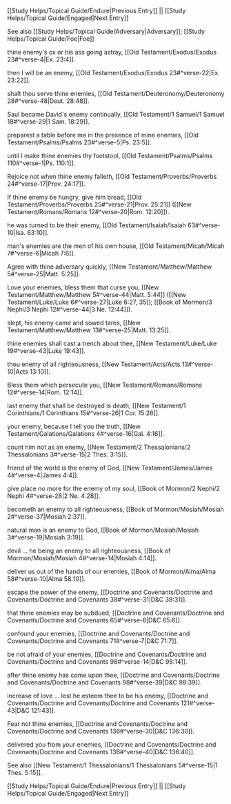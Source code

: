 [[Study Helps/Topical Guide/Endure|Previous Entry]]  ||  [[Study Helps/Topical Guide/Engaged|Next Entry]]

 See also [[Study Helps/Topical Guide/Adversary|Adversary]]; [[Study Helps/Topical Guide/Foe|Foe]]

 thine enemy's ox or his ass going astray, [[Old Testament/Exodus/Exodus 23#^verse-4|Ex. 23:4]].

 then I will be an enemy, [[Old Testament/Exodus/Exodus 23#^verse-22|Ex. 23:22]].

 shalt thou serve thine enemies, [[Old Testament/Deuteronomy/Deuteronomy 28#^verse-48|Deut. 28:48]].

 Saul became David's enemy continually, [[Old Testament/1 Samuel/1 Samuel 18#^verse-29|1 Sam. 18:29]].

 preparest a table before me in the presence of mine enemies, [[Old Testament/Psalms/Psalms 23#^verse-5|Ps. 23:5]].

 until I make thine enemies thy footstool, [[Old Testament/Psalms/Psalms 110#^verse-1|Ps. 110:1]].

 Rejoice not when thine enemy falleth, [[Old Testament/Proverbs/Proverbs 24#^verse-17|Prov. 24:17]].

 If thine enemy be hungry, give him bread, [[Old Testament/Proverbs/Proverbs 25#^verse-21|Prov. 25:21]] ([[New Testament/Romans/Romans 12#^verse-20|Rom. 12:20]]).

 he was turned to be their enemy, [[Old Testament/Isaiah/Isaiah 63#^verse-10|Isa. 63:10]].

 man's enemies are the men of his own house, [[Old Testament/Micah/Micah 7#^verse-6|Micah 7:6]].

 Agree with thine adversary quickly, [[New Testament/Matthew/Matthew 5#^verse-25|Matt. 5:25]].

 Love your enemies, bless them that curse you, [[New Testament/Matthew/Matthew 5#^verse-44|Matt. 5:44]] ([[New Testament/Luke/Luke 6#^verse-27|Luke 6:27, 35]]; [[Book of Mormon/3 Nephi/3 Nephi 12#^verse-44|3 Ne. 12:44]]).

 slept, his enemy came and sowed tares, [[New Testament/Matthew/Matthew 13#^verse-25|Matt. 13:25]].

 thine enemies shall cast a trench about thee, [[New Testament/Luke/Luke 19#^verse-43|Luke 19:43]].

 thou enemy of all righteousness, [[New Testament/Acts/Acts 13#^verse-10|Acts 13:10]].

 Bless them which persecute you, [[New Testament/Romans/Romans 12#^verse-14|Rom. 12:14]].

 last enemy that shall be destroyed is death, [[New Testament/1 Corinthians/1 Corinthians 15#^verse-26|1 Cor. 15:26]].

 your enemy, because I tell you the truth, [[New Testament/Galations/Galations 4#^verse-16|Gal. 4:16]].

 count him not as an enemy, [[New Testament/2 Thessalonians/2 Thessalonians 3#^verse-15|2 Thes. 3:15]].

 friend of the world is the enemy of God, [[New Testament/James/James 4#^verse-4|James 4:4]].

 give place no more for the enemy of my soul, [[Book of Mormon/2 Nephi/2 Nephi 4#^verse-28|2 Ne. 4:28]].

 becometh an enemy to all righteousness, [[Book of Mormon/Mosiah/Mosiah 2#^verse-37|Mosiah 2:37]].

 natural man is an enemy to God, [[Book of Mormon/Mosiah/Mosiah 3#^verse-19|Mosiah 3:19]].

 devil ... he being an enemy to all righteousness, [[Book of Mormon/Mosiah/Mosiah 4#^verse-14|Mosiah 4:14]].

 deliver us out of the hands of our enemies, [[Book of Mormon/Alma/Alma 58#^verse-10|Alma 58:10]].

 escape the power of the enemy, [[Doctrine and Covenants/Doctrine and Covenants/Doctrine and Covenants 38#^verse-31|D&C 38:31]].

 that thine enemies may be subdued, [[Doctrine and Covenants/Doctrine and Covenants/Doctrine and Covenants 65#^verse-6|D&C 65:6]].

 confound your enemies, [[Doctrine and Covenants/Doctrine and Covenants/Doctrine and Covenants 71#^verse-7|D&C 71:7]].

 be not afraid of your enemies, [[Doctrine and Covenants/Doctrine and Covenants/Doctrine and Covenants 98#^verse-14|D&C 98:14]].

 after thine enemy has come upon thee, [[Doctrine and Covenants/Doctrine and Covenants/Doctrine and Covenants 98#^verse-39|D&C 98:39]].

 increase of love ... lest he esteem thee to be his enemy, [[Doctrine and Covenants/Doctrine and Covenants/Doctrine and Covenants 121#^verse-43|D&C 121:43]].

 Fear not thine enemies, [[Doctrine and Covenants/Doctrine and Covenants/Doctrine and Covenants 136#^verse-30|D&C 136:30]].

 delivered you from your enemies, [[Doctrine and Covenants/Doctrine and Covenants/Doctrine and Covenants 136#^verse-40|D&C 136:40]].

 See also [[New Testament/1 Thessalonians/1 Thessalonians 5#^verse-15|1 Thes. 5:15]].

[[Study Helps/Topical Guide/Endure|Previous Entry]]  ||  [[Study Helps/Topical Guide/Engaged|Next Entry]]